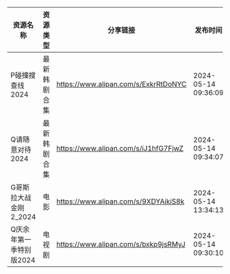 | 资源名称           | 资源类型   | 分享链接                                 | 发布时间                |
| -------------- | ------ | ------------------------------------ | ------------------- |
| P碰撞搜查线2024     | 最新韩剧合集 | https://www.alipan.com/s/ExkrRtDoNYC | 2024-05-14 09:36:09 |
| Q请随意对待2024     | 最新韩剧合集 | https://www.alipan.com/s/iJ1hfG7FjwZ | 2024-05-14 09:34:07 |
| G哥斯拉大战金刚2_2024 | 电影     | https://www.alipan.com/s/9XDYAikiS8k | 2024-05-14 13:34:13 |
| Q庆余年第一季特别版2024 | 电视剧    | https://www.alipan.com/s/bxkp9jsRMyJ | 2024-05-14 09:30:10 |
